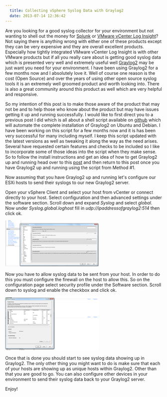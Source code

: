 ```yaml
---
  title: Collecting vSphere Syslog Data with Graylog2
  date: 2013-07-14 12:36:42
---
```


Are you looking for a good syslog collector for your environment but not
wanting to shell out the money for [Splunk](http://www.splunk.com/ "http\://www.splunk.com/")
or [VMware vCenter Log Insight](http://www.vmware.com/products/datacenter-virtualization/vcenter-log-insight/overview.html "http\://www.vmware.com/products/datacenter-virtualization/vcenter-log-insight/overview.html")?
Not saying there is anything wrong with either one of these products
except they can be very expensive and they are overall excellent
products. Especially how tightly integrated VMware vCenter Log Insight
is with other VMware products but if all you really care about is
getting good syslog data which is presented very well and extremely
useful well [Graylog2](http://graylog2.org/ "http\://graylog2.org/") may
be just want you need for your environment. I have been using Graylog2
for a few months now and I absolutely love it. Well of course one reason
is the cost (Open Source) and over the years of using other open source
syslog tools it is an extremely well groomed product and worth looking
into. There is also a great community around this product as well which
are very helpful and responsive.

So my intention of this post is to make those aware of the product that
may not be and to help those who know about the product but may have
issues getting it up and running successfully. I would like to first
direct you to a previous post I did which is all about a shell script
available on
[github](https://github.com/mrlesmithjr/graylog2 "https\://github.com/mrlesmithjr/graylog2")
which will automate the complete installation of Graylog2 on Ubuntu and
Debian. I have been working on this script for a few months now and it
is has been very successful for many including myself. I keep this
script updated with the latest versions as well as tweaking it along the
way as the need arises. Several have requested certain features and
checks to be included so I like to incorporate some of those ideas into
the script when they make sense. So to follow the install instructions
and get an idea of how to get Graylog2 up and running head over to this
[post](http://everythingshouldbevirtual.com/ubuntu-12-04-graylog2-installation "http\://everythingshouldbevirtual.com/ubuntu-12-04-graylog2-installation") and
then return to this post once you have Graylog2 up and running using the
script from Method #1.

Now assuming that you have Graylog2 up and running let's configure our
ESXi hosts to send their syslogs to our new Graylog2 server.

Open your vSphere Client and select your host from vCenter or connect
directly to your host. Select configuration and then advanced settings
under the software section. Scroll down and expand _Syslog_ and select
_global_. Now under _Syslog.global.loghost_ fill in
_udp://ipaddressofgraylog2:514_ then click ok.

![11-59-45](../../assets/11-59-45-300x147.png)

Now you have to allow syslog data to be sent from your host. In order to
do this you must configure the firewall on the host to allow this. So on
the configuration page select security profile under the Software
section. Scroll down to syslog and enable the checkbox and click ok.

![13-16-34](../../assets/13-16-34-300x170.png)

Once that is done you should start to see syslog data showing up in
Graylog2. The only other thing you might want to do is make sure that
each of your hosts are showing up as unique hosts within Graylog2. Other
than that you are good to go. You can also configure other devices in
your environment to send their syslog data back to your Graylog2 server.

Enjoy!
